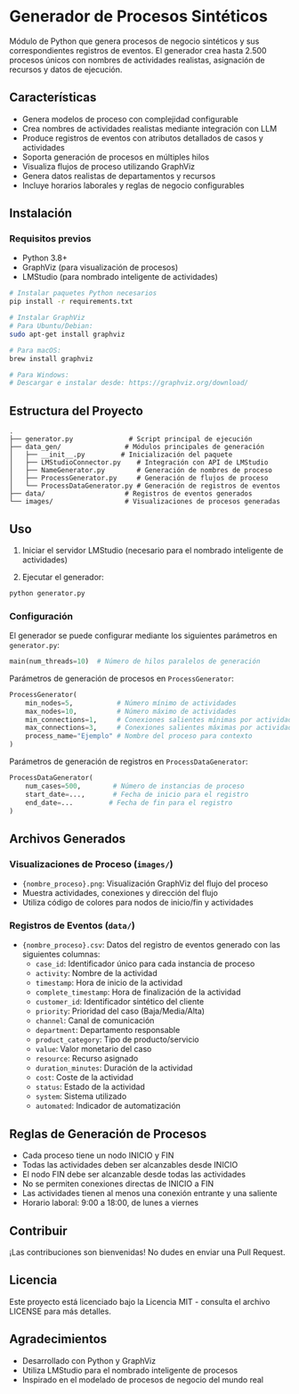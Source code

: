 # Generador de Procesos Sintéticos

Módulo de Python que genera procesos de negocio sintéticos y sus correspondientes registros de eventos. El generador crea hasta 2.500 procesos únicos con nombres de actividades realistas, asignación de recursos y datos de ejecución.

## Características

- Genera modelos de proceso con complejidad configurable
- Crea nombres de actividades realistas mediante integración con LLM
- Produce registros de eventos con atributos detallados de casos y actividades
- Soporta generación de procesos en múltiples hilos
- Visualiza flujos de proceso utilizando GraphViz
- Genera datos realistas de departamentos y recursos
- Incluye horarios laborales y reglas de negocio configurables

## Instalación

### Requisitos previos

- Python 3.8+
- GraphViz (para visualización de procesos)
- LMStudio (para nombrado inteligente de actividades)

```bash
# Instalar paquetes Python necesarios
pip install -r requirements.txt

# Instalar GraphViz
# Para Ubuntu/Debian:
sudo apt-get install graphviz

# Para macOS:
brew install graphviz

# Para Windows:
# Descargar e instalar desde: https://graphviz.org/download/
```

## Estructura del Proyecto

```
.
├── generator.py              # Script principal de ejecución
├── data_gen/                # Módulos principales de generación
│   ├── __init__.py         # Inicialización del paquete
│   ├── LMStudioConnector.py    # Integración con API de LMStudio
│   ├── NameGenerator.py        # Generación de nombres de proceso
│   ├── ProcessGenerator.py     # Generación de flujos de proceso
│   └── ProcessDataGenerator.py # Generación de registros de eventos
├── data/                    # Registros de eventos generados
└── images/                  # Visualizaciones de procesos generadas
```

## Uso

1. Iniciar el servidor LMStudio (necesario para el nombrado inteligente de actividades)

2. Ejecutar el generador:
```bash
python generator.py
```

### Configuración

El generador se puede configurar mediante los siguientes parámetros en `generator.py`:

```python
main(num_threads=10)  # Número de hilos paralelos de generación
```

Parámetros de generación de procesos en `ProcessGenerator`:
```python
ProcessGenerator(
    min_nodes=5,           # Número mínimo de actividades
    max_nodes=10,          # Número máximo de actividades
    min_connections=1,     # Conexiones salientes mínimas por actividad
    max_connections=3,     # Conexiones salientes máximas por actividad
    process_name="Ejemplo" # Nombre del proceso para contexto
)
```

Parámetros de generación de registros en `ProcessDataGenerator`:
```python
ProcessDataGenerator(
    num_cases=500,        # Número de instancias de proceso
    start_date=...,       # Fecha de inicio para el registro
    end_date=...         # Fecha de fin para el registro
)
```

## Archivos Generados

### Visualizaciones de Proceso (`images/`)
- `{nombre_proceso}.png`: Visualización GraphViz del flujo del proceso
- Muestra actividades, conexiones y dirección del flujo
- Utiliza código de colores para nodos de inicio/fin y actividades

### Registros de Eventos (`data/`)
- `{nombre_proceso}.csv`: Datos del registro de eventos generado con las siguientes columnas:
  - `case_id`: Identificador único para cada instancia de proceso
  - `activity`: Nombre de la actividad
  - `timestamp`: Hora de inicio de la actividad
  - `complete_timestamp`: Hora de finalización de la actividad
  - `customer_id`: Identificador sintético del cliente
  - `priority`: Prioridad del caso (Baja/Media/Alta)
  - `channel`: Canal de comunicación
  - `department`: Departamento responsable
  - `product_category`: Tipo de producto/servicio
  - `value`: Valor monetario del caso
  - `resource`: Recurso asignado
  - `duration_minutes`: Duración de la actividad
  - `cost`: Coste de la actividad
  - `status`: Estado de la actividad
  - `system`: Sistema utilizado
  - `automated`: Indicador de automatización

## Reglas de Generación de Procesos

- Cada proceso tiene un nodo INICIO y FIN
- Todas las actividades deben ser alcanzables desde INICIO
- El nodo FIN debe ser alcanzable desde todas las actividades
- No se permiten conexiones directas de INICIO a FIN
- Las actividades tienen al menos una conexión entrante y una saliente
- Horario laboral: 9:00 a 18:00, de lunes a viernes

## Contribuir

¡Las contribuciones son bienvenidas! No dudes en enviar una Pull Request.

## Licencia

Este proyecto está licenciado bajo la Licencia MIT - consulta el archivo LICENSE para más detalles.

## Agradecimientos

- Desarrollado con Python y GraphViz
- Utiliza LMStudio para el nombrado inteligente de procesos
- Inspirado en el modelado de procesos de negocio del mundo real

